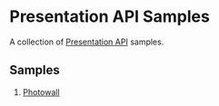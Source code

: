 # Presentation API Samples

A collection of [Presentation API](https://www.chromestatus.com/feature/6676265876586496) samples.

## Samples

1. [Photowall](photowall)
